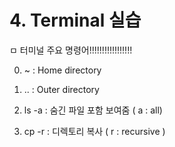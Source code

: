 # 4. Terminal 실습
ㅁ 터미널 주요 명령어!!!!!!!!!!!!!!!!!

0. ~ : Home directory

1. .. : Outer directory

2. ls -a : 숨긴 파일 포함 보여줌 ( a : all)

3. cp -r : 디렉토리 복사 ( r : recursive )